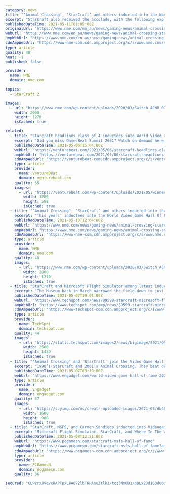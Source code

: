 ```yaml
---
category: news
title: "‘Animal Crossing’, ‘StarCraft’ and others inducted into the World Video Game Hall Of Fame"
excerpt: "StarCraft also received the accolade, with the following explanation from Andrew Borman, digital games curator at The Strong, “StarCraft added a new twist to the strategy game formula while ..."
publishedDateTime: 2021-05-11T01:05:00Z
originalUrl: "https://www.nme.com/en_au/news/gaming-news/animal-crossing-starcraft-and-others-inducted-into-the-world-video-game-hall-of-fame-2937564"
webUrl: "https://www.nme.com/en_au/news/gaming-news/animal-crossing-starcraft-and-others-inducted-into-the-world-video-game-hall-of-fame-2937564"
ampWebUrl: "https://www.nme.com/en_au/news/gaming-news/animal-crossing-starcraft-and-others-inducted-into-the-world-video-game-hall-of-fame-2937564?amp"
cdnAmpWebUrl: "https://www-nme-com.cdn.ampproject.org/c/s/www.nme.com/en_au/news/gaming-news/animal-crossing-starcraft-and-others-inducted-into-the-world-video-game-hall-of-fame-2937564?amp"
type: article
quality: 48
heat: -1
published: false

provider:
  name: NME
  domain: nme.com

topics:
  - StarCraft 2

images:
  - url: "https://www.nme.com/wp-content/uploads/2020/03/Switch_ACNH_0220-Direct_Advanced_SCRN_08.jpg"
    width: 2000
    height: 1270
    isCached: true

related:
  - title: "Starcraft headlines class of 4 inductees into World Video Game Hall of Fame"
    excerpt: "Did you miss GamesBeat Summit 2021? Watch on-demand here!  The World Video Game Hall of Fame has added four classic games to its roster today: Animal Crossing, StarCraft, Microsoft Flight Simulator, and Where in the World is Carmen Sandiego?"
    publishedDateTime: 2021-05-06T15:04:00Z
    webUrl: "https://venturebeat.com/2021/05/06/starcraft-headlines-class-of-4-inductees-into-world-video-game-hall-of-fame/"
    ampWebUrl: "https://venturebeat.com/2021/05/06/starcraft-headlines-class-of-4-inductees-into-world-video-game-hall-of-fame/amp/"
    cdnAmpWebUrl: "https://venturebeat-com.cdn.ampproject.org/c/s/venturebeat.com/2021/05/06/starcraft-headlines-class-of-4-inductees-into-world-video-game-hall-of-fame/amp/"
    type: article
    provider:
      name: VentureBeat
      domain: venturebeat.com
    quality: 55
    images:
      - url: "https://venturebeat.com/wp-content/uploads/2021/05/winners.jpg?w=1200&strip=all"
        width: 1200
        height: 588
        isCached: true
  - title: "‘Animal Crossing’, ‘StarCraft’ and others inducted into the World Video Game Hall Of Fame"
    excerpt: "This years’ inductees into the World Video Game Hall Of Fame have been announced, honouring four of the 'best' video games"
    publishedDateTime: 2021-05-10T12:04:00Z
    webUrl: "https://www.nme.com/news/gaming-news/animal-crossing-starcraft-and-others-inducted-into-the-world-video-game-hall-of-fame-2937228"
    ampWebUrl: "https://www.nme.com/news/gaming-news/animal-crossing-starcraft-and-others-inducted-into-the-world-video-game-hall-of-fame-2937228?amp"
    cdnAmpWebUrl: "https://www-nme-com.cdn.ampproject.org/c/s/www.nme.com/news/gaming-news/animal-crossing-starcraft-and-others-inducted-into-the-world-video-game-hall-of-fame-2937228?amp"
    type: article
    provider:
      name: NME
      domain: nme.com
    quality: 48
    images:
      - url: "https://www.nme.com/wp-content/uploads/2020/03/Switch_ACNH_0220-Direct_Advanced_SCRN_08.jpg"
        width: 2000
        height: 1270
        isCached: true
  - title: "StarCraft and Microsoft Flight Simulator among latest inductees into the Video Game Hall of Fame"
    excerpt: "The Museum back in March narrowed the field down to just a dozen finalists. Classics like Pole Position, Guitar Hero, Portal and Call of Duty all"
    publishedDateTime: 2021-05-07T19:01:00Z
    webUrl: "https://www.techspot.com/news/89599-starcraft-microsoft-flight-simulator-among-latest-inductees-video.html"
    ampWebUrl: "https://www.techspot.com/amp/news/89599-starcraft-microsoft-flight-simulator-among-latest-inductees-video.html"
    cdnAmpWebUrl: "https://www-techspot-com.cdn.ampproject.org/c/s/www.techspot.com/amp/news/89599-starcraft-microsoft-flight-simulator-among-latest-inductees-video.html"
    type: article
    provider:
      name: TechSpot
      domain: techspot.com
    quality: 44
    images:
      - url: "https://static.techspot.com/images2/news/bigimage/2021/05/2021-05-07-image-18.jpg"
        width: 2500
        height: 1439
        isCached: true
  - title: "'Animal Crossing' and 'StarCraft' join the Video Game Hall of Fame"
    excerpt: "1998’s StarCraft and 2001’s Animal Crossing. They beat out the likes of the original Call of Duty, Portal, Guitar Hero and — checks notes — FarmVille to make it into this year’s class."
    publishedDateTime: 2021-05-07T03:19:00Z
    webUrl: "https://www.engadget.com/world-video-game-hall-of-fame-2021-inductees-193936184.html"
    type: article
    provider:
      name: Engadget
      domain: engadget.com
    quality: 37
    images:
      - url: "https://s.yimg.com/os/creatr-uploaded-images/2021-05/db4b8f00-ae9e-11eb-afa7-474f9635f098"
        width: 1600
        height: 900
        isCached: true
  - title: "StarCraft, MSFS, and Carmen Sandiego inducted into Videogame Hall of Fame"
    excerpt: "Microsoft Flight Simulator, StarCraft, and Where In The World Is Carmen Sandiego? lead this year’s class, at least as far as PC-relevant games go. They’re joined by Animal Crossing, which we’re sure is a fine game but can’t be certain unless a port ..."
    publishedDateTime: 2021-05-08T12:21:00Z
    webUrl: "https://www.pcgamesn.com/starcraft-msfs-hall-of-fame"
    ampWebUrl: "https://www.pcgamesn.com/starcraft-msfs-hall-of-fame?amp"
    cdnAmpWebUrl: "https://www-pcgamesn-com.cdn.ampproject.org/c/s/www.pcgamesn.com/starcraft-msfs-hall-of-fame?amp"
    type: article
    provider:
      name: PCGamesN
      domain: pcgamesn.com
    quality: 36

secured: "CLwzrxJvevxHAPTpxLeA072lbTRHAsuZtlkJ/tcz3Nm0D1/bDLx2Jd1GDdGOzvyzQbtneQwtGgxoJnBvSgEf+eDHwTsvP6yY6eUN6ldV2KKrugPADB8AYHqbSQ+nRcndwvcZiSG5ql61xFele28YvfwX2n/oNxVa8+HAENFf6UwuTJtS9EaxlUpRw1SYNV+6lpLX7d0gUZgfFpvhbcG9CcqT534UBOhiDm5IeYHWk9KmEt1oa/VEEhHtEEr7ab7xKLlTC9LWGgH7i3hV/lV//11tA1O25TkBJiLPcx9S9jzwYEg06AKD4t69YO4m8vhTM4J5ClrH9+FMTGLgGq0p9sKNtj0PxwRO3lPmnaGW40M=;e7sQmQXaZtaDEY3XsNAbow=="
---
```



